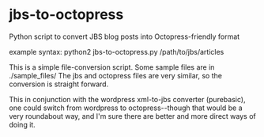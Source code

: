jbs-to-octopress
=============

Python script to convert JBS blog posts into Octopress-friendly format


example syntax:
python2 jbs-to-octopress.py /path/to/jbs/articles

This is a simple file-conversion script. Some sample files are in ./sample_files/ 
The jbs and octopress files are very similar, so the conversion is straight forward.

This in conjunction with the wordpress xml-to-jbs converter (purebasic), one could switch from wordpress to octopress--though that would be a very roundabout way, and I'm sure there are better and more direct ways of doing it.

